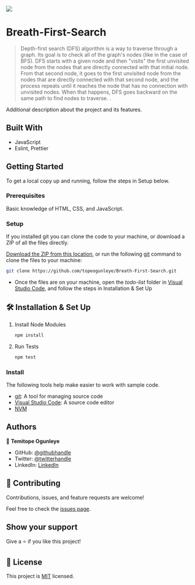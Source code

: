 ![](https://img.shields.io/badge/Microverse-blueviolet)

# Breath-First-Search

> Depth-first search (DFS) algorithm is a way to traverse through a graph. Its goal is to check all of the graph's nodes (like in the case of BFS). DFS starts with a given node and then "visits" the first unvisited node from the nodes that are directly connected with that initial node. From that second node, it goes to the first unvisited node from the nodes that are directly connected with that second node, and the process repeats until it reaches the node that has no connection with unvisited nodes. When that happens, DFS goes backward on the same path to find nodes to traverse. .

Additional description about the project and its features.

## Built With

- JavaScript
- Eslint, Prettier

## Getting Started
To get a local copy up and running, follow the steps in Setup below.

### Prerequisites
Basic knowledge of HTML, CSS, and JavaScript.

### Setup
If you installed git you can clone the code to your machine, or download a ZIP of all the files directly.

[Download the ZIP from this location](https://github.com/topeogunleye/Breath-First-Search/archive/refs/heads/main.zip), or run the following [git](https://git-scm.com/downloads) command to clone the files to your machine:

```bash
git clone https://github.com/topeogunleye/Breath-First-Search.git
```

- Once the files are on your machine, open the _todo-list_ folder in [Visual Studio Code](https://code.visualstudio.com/), and follow the steps in Installation & Set Up

## 🛠 Installation & Set Up

1. Install Node Modules

   ```sh
   npm install
   ```

2. Run Tests

   ```sh
   npm test
   ```

### Install

The following tools help make easier to work with sample code.

- [git](https://git-scm.com/downloads): A tool for managing source code
- [Visual Studio Code](https://code.visualstudio.com/): A source code editor
- [NVM](https://github.com/nvm-sh/nvm)

## Authors

👤 **Temitope Ogunleye**

- GitHub: [@githubhandle](https://github.com/topeogunleye)
- Twitter: [@twitterhandle](https://twitter.com/topeogunleye21)
- LinkedIn: [LinkedIn](https://linkedin.com/in/ogunleye)

## 🤝 Contributing

Contributions, issues, and feature requests are welcome!

Feel free to check the [issues page](https://github.com/topeogunleye/Breath-First-Search/issues).

## Show your support

Give a ⭐️ if you like this project!


## 📝 License

This project is [MIT](./MIT.md) licensed.